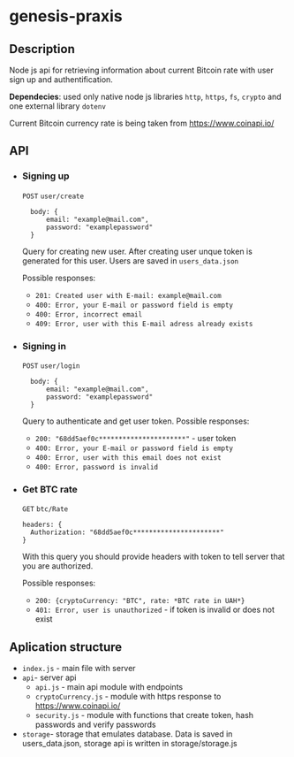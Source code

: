 # genesis-praxis
## Description
Node js api for retrieving information about current Bitcoin rate with user sign up and authentification.

**Dependecies**: used only native node js libraries `http`, `https`, `fs`, `crypto` and one external library `dotenv`

Current Bitcoin currency rate is being taken from https://www.coinapi.io/

## API

- ### Signing up

  `POST` `user/create`
  ```
    body: {
        email: "example@mail.com",
        password: "examplepassword"
    }
  ```
  Query for creating new user. After creating user unque token is generated for this user.
  Users are saved in `users_data.json`

  Possible responses:
  + `201: Created user with E-mail: example@mail.com` 
  + `400: Error, your E-mail or password field is empty` 
  + `400: Error, incorrect email` 
  + `409: Error, user with this E-mail adress already exists`

- ### Signing in
  `POST` `user/login`
  ```
    body: {
        email: "example@mail.com",
        password: "examplepassword"
    }
   ```
   Query to authenticate and get user token.
    Possible responses:
  + `200: "68dd5aef0c**********************"` - user token
  + `400: Error, your E-mail or password field is empty` 
  + `400: Error, user with this email does not exist` 
  + `400: Error, password is invalid`


- ### Get BTC rate
  `GET` `btc/Rate`
  ```
  headers: {
    Authorization: "68dd5aef0c**********************"
  }
  ```
  With this query you should provide headers with token to tell server that you are authorized.
  
  Possible responses:
  + `200: {cryptoCurrency: "BTC", rate: *BTC rate in UAH*}`
  + `401: Error, user is unauthorized` - if token is invalid or does not exist

## Aplication structure
  - `index.js` - main file with server
  - `api`- server api
    + `api.js` - main api module with endpoints
    + `cryptoCurrency.js` - module with https response to https://www.coinapi.io/
    +  `security.js` - module with functions that create token, hash passwords and verify passwords 
  - `storage`- storage that emulates database. Data is saved in users_data.json, storage api is written in storage/storage.js
  

